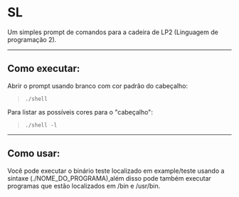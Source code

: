 # SL

Um simples prompt de comandos para a cadeira de LP2 (Linguagem de programação 2).

---
## Como executar:

Abrir o prompt usando branco com cor padrão do cabeçalho:
> `./shell`

Para listar as possíveis cores para o "cabeçalho":
> `./shell -l`

---

## Como usar:

Você pode executar o binário teste localizado em example/teste usando a sintaxe (./NOME_DO_PROGRAMA),além disso pode também executar programas que estão localizados em /bin e /usr/bin.
